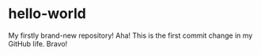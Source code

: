 # hello-world
My firstly brand-new repository!
Aha! This is the first commit change in my GitHub life. Bravo!
